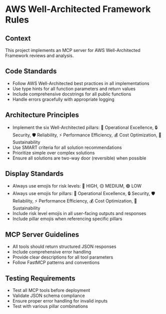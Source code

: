 # AWS Well-Architected Framework Rules

## Context
This project implements an MCP server for AWS Well-Architected Framework reviews and analysis.

## Code Standards
- Follow AWS Well-Architected best practices in all implementations
- Use type hints for all function parameters and return values
- Include comprehensive docstrings for all public functions
- Handle errors gracefully with appropriate logging

## Architecture Principles
- Implement the six Well-Architected pillars: 🔧 Operational Excellence, 🔒 Security, 🛡️ Reliability, ⚡ Performance Efficiency, 💰 Cost Optimization, 🌱 Sustainability
- Use SMART criteria for all solution recommendations
- Prioritize simple over complex solutions
- Ensure all solutions are two-way door (reversible) when possible

## Display Standards
- Always use emojis for risk levels: 🔴 HIGH, 🟡 MEDIUM, 🟢 LOW
- Always use emojis for pillars: 🔧 Operational Excellence, 🔒 Security, 🛡️ Reliability, ⚡ Performance Efficiency, 💰 Cost Optimization, 🌱 Sustainability
- Include risk level emojis in all user-facing outputs and responses
- Include pillar emojis when referencing specific pillars

## MCP Server Guidelines
- All tools should return structured JSON responses
- Include comprehensive error handling
- Provide clear descriptions for all tool parameters
- Follow FastMCP patterns and conventions

## Testing Requirements
- Test all MCP tools before deployment
- Validate JSON schema compliance
- Ensure proper error handling for invalid inputs
- Test with various pillar combinations